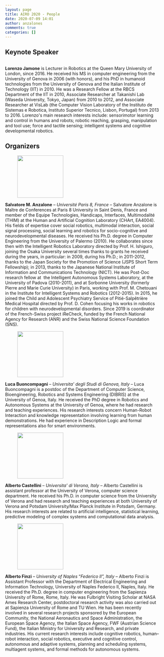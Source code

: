 ```yaml
---
layout: page
title: AIRO 2020 - People
date: 2020-07-09 14:01
author: anzalones
comments: true
categories: []
---
```

<!-- wp:heading -->
<h2>Keynote Speaker</h2>
<!-- /wp:heading -->

<!-- wp:image {"id":166,"align":"left"} -->
<div class="wp-block-image"><figure class="alignleft"><img src="https://airoaixia.wordpress.com/wp-content/uploads/2023/08/66f2f-portrait_lorenzo_jamone.png" alt="" class="wp-image-166" /></figure></div>
<!-- /wp:image -->

<!-- wp:paragraph -->
<p><strong>Lorenzo Jamone</strong> is Lecturer in Robotics at the Queen Mary University of London, since 2016. He received his MS in computer engineering from the University of Genova in 2006 (with honors), and his PhD in humanoid technologies from the University of Genova and the Italian Institute of Technology (IIT) in 2010. He was a Research Fellow at the RBCS Department of the IIT in 2010, Associate Researcher at Takanishi Lab (Waseda University, Tokyo, Japan) from 2010 to 2012, and Associate Researcher at VisLab (the Computer Vision Laboratory of the Instituto de Sistemas e Robotica, Instituto Superior Tecnico, Lisbon, Portugal) from 2013 to 2016. Lorenzo's main research interests include: sensorimotor learning and control in humans and robots; robotic reaching, grasping, manipulation and tool use; force and tactile sensing; intelligent systems and cognitive developmental robotics.</p>
<!-- /wp:paragraph -->

<!-- wp:heading -->
<h2>Organizers</h2>
<!-- /wp:heading -->

<!-- wp:image {"id":96,"align":"left","width":150,"height":138} -->
<div class="wp-block-image"><figure class="alignleft is-resized"><img src="https://airoaixia.wordpress.com/wp-content/uploads/2023/08/3392e-portrait_salvatore_anzalone.jpg" alt="" class="wp-image-96" width="150" height="138" /></figure></div>
<!-- /wp:image -->

<!-- wp:paragraph -->
<p><strong>Salvatore M. Anzalone</strong> – <em>Université Paris 8, France</em> –  Salvatore Anzalone is Maître de Conferences at Paris 8 University in Saint Denis, France and member of the Equipe Technologies, Handicaps, Interfaces, Multimodalité (THIM) at the Human and Artificial Cognition Laboratory (CHArt, EA4004). His fields of expertise cover social robotics, multimodal interaction, social signal processing, social learning and robotics for socio-cognitive and neurodevelopmental diseases. He received his Ph.D. degree in Computer Engineering from the University of Palermo (2010). He collaborates since then with the Intelligent Robotics Laboratory directed by Prof. H. Ishiguro, joining the Osaka University several times thanks to grants he received during the years, in particular: in 2009, during his Ph.D.; in 2011-2012, thanks to the Japan Society for the Promotion of Science (JSPS Short Term Fellowship); in 2013, thanks to the Japanese National Institute of Information and Communications Technology (NICT). He was Post-Doc research fellow at&nbsp; the Intelligent Autonomous Systems Laboratory, at the University of Padova (2010-2011), and at Sorbonne University (formerly Pierre and Marie Curie University) in Paris, working with Prof. M. Chetouani in the Institute for Intelligent Systems and Robotics (2012-2015). In 2015, he joined the Child and Adolescent Psychiatry Service of Pitié-Salpêtrière Medical Hospital directed by Prof. D. Cohen focusing his works in robotics for children with neurodevelopmental disorders. Since 2019 is coordinator of the French-Swiss project iReCheck, funded by the French National Agency for Research (ANR) and the Swiss National Science Foundation (SNS).  </p>
<!-- /wp:paragraph -->

<!-- wp:image {"id":95,"align":"left","width":150,"height":150} -->
<div class="wp-block-image"><figure class="alignleft is-resized"><img src="https://airoaixia.wordpress.com/wp-content/uploads/2023/08/925df-portrait_luca_buoncompagni.jpg" alt="" class="wp-image-95" width="150" height="150" /></figure></div>
<!-- /wp:image -->

<!-- wp:paragraph -->
<p><strong>Luca Buoncompagni</strong>&nbsp;– <em>Universita' degli Studi di Genova, Italy</em> – Luca Buoncompagni is a postdoc of the Department of Computer Science, Bioengineering, Robotics and Systems Engineering (DIBRIS) at the University of Genoa, Italy. He received the PhD degree in Robotics and Autonomous Systems at the University of Genoa, where he had research and teaching experiences. His research interests concern Human-Robot Interaction and knowledge representation involving learning from human demonstrations. He had experience in Description Logic and formal representations also for smart environments. </p>
<!-- /wp:paragraph -->

<!-- wp:image {"id":93,"align":"left","width":150,"height":150} -->
<div class="wp-block-image"><figure class="alignleft is-resized"><img src="https://airoaixia.wordpress.com/wp-content/uploads/2023/08/b2b28-portrait_alberto_castellini.jpg" alt="" class="wp-image-93" width="150" height="150" /></figure></div>
<!-- /wp:image -->

<!-- wp:paragraph -->
<p><strong>Alberto Castellini</strong>&nbsp;– <em>Universita' di  Verona, Italy</em>  –  Alberto Castellini is assistant professor at the University of Verona, computer science department. He received his Ph.D. in computer science from the University of Verona and had research and teaching experiences at both University of Verona and Potsdam University/Max Planck Institute in Potsdam, Germany. His research interests are related to artificial intelligence, statistical learning, predictive modeling of complex systems and computational data analysis.</p>
<!-- /wp:paragraph -->

<!-- wp:image {"id":94,"align":"left","width":150,"height":150} -->
<div class="wp-block-image"><figure class="alignleft is-resized"><img src="https://airoaixia.wordpress.com/wp-content/uploads/2023/08/f2de4-portrait_alberto_finzi.jpg" alt="" class="wp-image-94" width="150" height="150" /></figure></div>
<!-- /wp:image -->

<!-- wp:paragraph -->
<p> <strong>Alberto Finzi</strong> – <em>University of Naples </em>“<em>Federico II”, Italy</em> – Alberto Finzi is Assistant Professor with the Department of Electrical Engineering and Information Technology, University of Naples Federico II, Naples, Italy. He received the Ph.D. degree in computer engineering from the Sapienza University of Rome, Rome, Italy. He was Fulbright Visiting Scholar at NASA Ames Research Center, postdoctoral research activity was also carried out at Sapienza University of Rome and TU Wien. He has been recently involved in several research projects sponsored by the European Community, the National Aeronautics and Space Administration, the European Space Agency, the Italian Space Agency, FWF (Austrian Science Fund), the Italian Ministry for University and Research, and private industries. His current research interests include cognitive robotics, human–robot interaction, social robotics, executive and cognitive control, autonomous and adaptive systems, planning and scheduling systems, multiagent systems, and formal methods for autonomous systems. <br></p>
<!-- /wp:paragraph -->
